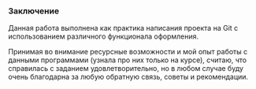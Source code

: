 ### Заключение

Данная работа выполнена как практика написания проекта на Git с использованием различного функционала оформления. 

Принимая во внимание ресурсные возможности и мой опыт работы с данными программами (узнала про них только на курсе), считаю, что справилась с заданием удовлетворительно, но в любом случае буду очень благодарна за любую обратную связь, советы и рекомендации.